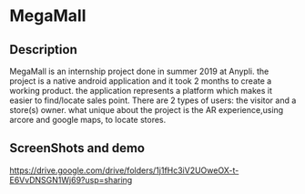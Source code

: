 # MegaMall
## Description
MegaMall is an internship project done in summer 2019 at Anypli. the project is a native android application and it took 2 months to create a working product.
the application represents a platform which makes it easier to find/locate sales point. There are 2 types of users: the visitor and a store(s) owner. 
what unique about the project is the AR experience,using arcore and google maps, to locate stores.

## ScreenShots and demo

https://drive.google.com/drive/folders/1j1fHc3iV2UOweOX-t-E6VvDNSGN1Wj69?usp=sharing
